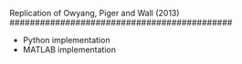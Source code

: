 Replication of Owyang, Piger and Wall (2013)
############################################

- Python implementation
- MATLAB implementation